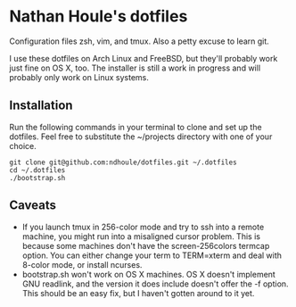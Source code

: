 # Nathan Houle's dotfiles

Configuration files zsh, vim, and tmux. Also a petty excuse to learn git.

I use these dotfiles on Arch Linux and FreeBSD, but they'll probably work just fine
on OS X, too. The installer is still a work in progress and will probably only work
on Linux systems.


## Installation

Run the following commands in your terminal to clone and set up the dotfiles. Feel
free to substitute the ~/projects directory with one of your choice.

```terminal
git clone git@github.com:ndhoule/dotfiles.git ~/.dotfiles
cd ~/.dotfiles
./bootstrap.sh
```

## Caveats
* If you launch tmux in 256-color mode and try to ssh into a remote machine, you
  might run into a misaligned cursor problem. This is because some machines don't
  have the screen-256colors termcap option. You can either change your term to
  TERM=xterm and deal with 8-color mode, or install ncurses.
* bootstrap.sh won't work on OS X machines. OS X doesn't implement GNU readlink, and
  the version it does include doesn't offer the -f option. This should be an easy
  fix, but I haven't gotten around to it yet.
